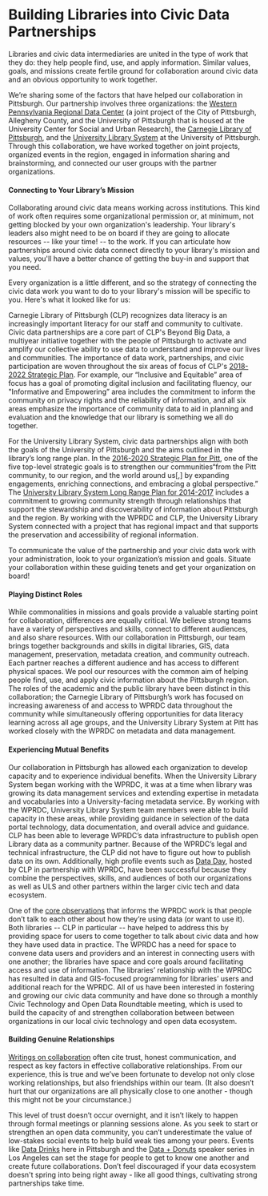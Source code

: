 # **Building Libraries into Civic Data Partnerships**

Libraries and civic data intermediaries are united in the type of work that they do: they help people find, use, and apply information. Similar values, goals, and missions create fertile ground for collaboration around civic data and an obvious opportunity to work together.

We’re sharing some of the factors that have helped our collaboration in Pittsburgh. Our partnership involves three organizations: the [Western Pennsylvania Regional Data Center](http://www.wprdc.org/) \(a joint project of the City of Pittsburgh, Allegheny County, and the University of Pittsburgh that is housed at the University Center for Social and Urban Research\), the [Carnegie Library of Pittsburgh](https://www.carnegielibrary.org/), and the [University Library System](https://www.library.pitt.edu/) at the University of Pittsburgh. Through this collaboration, we have worked together on joint projects, organized events in the region, engaged in information sharing and brainstorming, and connected our user groups with the partner organizations.

#### **Connecting to Your Library’s Mission**

Collaborating around civic data means working across institutions. This kind of work often requires some organizational permission or, at minimum, not getting blocked by your own organization's leadership. Your library's leaders also might need to be on board if they are going to allocate resources -- like your time! -- to the work. If you can articulate how partnerships around civic data connect directly to your library's mission and values, you'll have a better chance of getting the buy-in and support that you need.

Every organization is a little different, and so the strategy of connecting the civic data work you want to do to your library's mission will be specific to you. Here's what it looked like for us:

Carnegie Library of Pittsburgh \(CLP\) recognizes data literacy is an increasingly important literacy for our staff and community to cultivate. Civic data partnerships are a core part of CLP's Beyond Big Data, a multiyear initiative together with the people of Pittsburgh to activate and amplify our collective ability to use data to understand and improve our lives and communities. The importance of data work, partnerships, and civic participation are woven throughout the six areas of focus of CLP's [2018-2022 Strategic Plan](https://www.carnegielibrary.org/about/strategic-plan/). For example, our “Inclusive and Equitable” area of focus has a goal of promoting digital inclusion and facilitating fluency, our "Informative and Empowering” area includes the commitment to inform the community on privacy rights and the reliability of information, and all six areas emphasize the importance of community data to aid in planning and evaluation and the knowledge that our library is something we all do together.

For the University Library System, civic data partnerships align with both the goals of the University of Pittsburgh and the aims outlined in the library’s long range plan. In the [2016-2020 Strategic Plan for Pitt](https://www.pitt.edu/sites/default/files/Strategic-Plan-Presentation.pdf), one of the five top-level strategic goals is to strengthen our communities“from the Pitt community, to our region, and the world around us\[,\] by expanding engagements, enriching connections, and embracing a global perspective.”  The [University Library System Long Range Plan for 2014-2017](https://www.library.pitt.edu/other/files/pdf/about/LRP14-17.pdf) includes a commitment to growing community strength through relationships that support the stewardship and discoverability of information about Pittsburgh and the region. By working with the WPRDC and CLP, the University Library System connected with a project that has regional impact and that supports the preservation and accessibility of regional information.

To communicate the value of the partnership and your civic data work with your administration, look to your organization’s mission and goals. Situate your collaboration within these guiding tenets and get your organization on board!

#### **Playing Distinct Roles**

While commonalities in missions and goals provide a valuable starting point for collaboration, differences are equally critical. We believe strong teams have a variety of perspectives and skills, connect to different audiences, and also share resources. With our collaboration in Pittsburgh, our team brings together backgrounds and skills in digital libraries, GIS, data management, preservation, metadata creation, and community outreach. Each partner reaches a different audience and has access to different physical spaces. We pool our resources with the common aim of helping people find, use, and apply civic information about the Pittsburgh region. The roles of the academic and the public library have been distinct in this collaboration; the Carnegie Library of Pittsburgh’s work has focused on increasing awareness of and access to WPRDC data throughout the community while simultaneously offering opportunities for data literacy learning across all age groups, and the University Library System at Pitt has worked closely with the WPRDC on metadata and data management.

#### **Experiencing Mutual Benefits**

Our collaboration in Pittsburgh has allowed each organization to develop capacity and to experience individual benefits. When the University Library System began working with the WPRDC, it was at a time when library was growing its data management services and extending expertise in metadata and vocabularies into a University-facing metadata service. By working with the WPRDC, University Library System team members were able to build capacity in these areas, while providing guidance in selection of the data portal technology, data documentation, and overall advice and guidance. CLP has been able to leverage WPRDC’s data infrastructure to publish open Library data as a community partner. Because of the WPRDC’s legal and technical infrastructure, the CLP did not have to figure out how to publish data on its own. Additionally, high profile events such as [Data Day](https://www.livingcities.org/blog/1226-pittsburgh-s-data-day-using-civic-data-to-spark-hands-on-community-engagement), hosted by CLP in partnership with WPRDC, have been successful because they combine the perspectives, skills, and audiences of both our organizations as well as ULS and other partners within the larger civic tech and data ecosystem.

One of the [core observations](https://docs.google.com/presentation/d/1VO6GGw7e7gN4lXHFeNnZcfVQsal-SZPS_0DbBCxgZAk/edit#slide=id.gdb13b5fad_0_107) that informs the WPRDC work is that people don’t talk to each other about how they’re using data \(or want to use it\). Both libraries -- CLP in particular -- have helped to address this by providing space for users to come together to talk about civic data and how they have used data in practice. The WPRDC has a need for space to convene data users and providers and an interest in connecting users with one another; the libraries have space and core goals around facilitating access and use of information. The libraries’ relationship with the WPRDC has resulted in data and GIS-focused programming for libraries’ users and additional reach for the WPRDC. All of us have been interested in fostering and growing our civic data community and have done so through a monthly Civic Technology and Open Data Roundtable meeting, which is used to build the capacity of and strengthen collaboration between between organizations in our local civic technology and open data ecosystem.

#### **Building Genuine Relationships**

[Writings on collaboration](https://www.educause.edu/ir/library/html/erm/erm99/erm9945.html) often cite trust, honest communication, and respect as key factors in effective collaborative relationships. From our experience, this is true and we’ve been fortunate to develop not only close working relationships, but also friendships within our team. \(It also doesn’t hurt that our organizations are all physically close to one another - though this might not be your circumstance.\)

This level of trust doesn’t occur overnight, and it isn’t likely to happen through formal meetings or planning sessions alone. As you seek to start or strengthen an open data community, you can’t underestimate the value of low-stakes social events to help build weak ties among your peers. Events like [Data Drinks](http://www.wprdc.org/event/data-drinks/) here in Pittsburgh and the [Data + Donuts](https://datadonuts.la/about/) speaker series in Los Angeles can set the stage for people to get to know one another and create future collaborations. Don’t feel discouraged if your data ecosystem doesn't spring into being right away - like all good things, cultivating strong partnerships take time.

